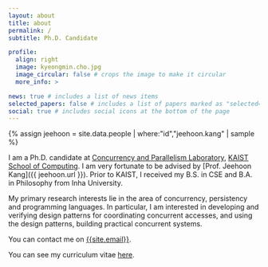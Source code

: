 ```yaml
---
layout: about
title: about
permalink: /
subtitle: Ph.D. Candidate

profile:
  align: right
  image: kyeongmin.cho.jpg
  image_circular: false # crops the image to make it circular
  more_info: >

news: true # includes a list of news items
selected_papers: false # includes a list of papers marked as "selected={true}"
social: true # includes social icons at the bottom of the page
---
```


{% assign jeehoon = site.data.people | where:"id","jeehoon.kang" | sample %}

I am a Ph.D. candidate at [Concurrency and Parallelism Laboratory](https://cp.kaist.ac.kr), [KAIST School of Computing](https://cs.kaist.ac.kr).
I am very fortunate to be advised by [Prof. Jeehoon Kang]({{ jeehoon.url }}).
Prior to KAIST, I received my B.S. in CSE and B.A. in Philosophy from Inha University.

My primary research interests lie in the area of concurrency, persistency and programming languages.
In particular, I am interested in developing and verifying design patterns for coordinating concurrent accesses, and using the design patterns, building practical concurrent systems.

You can contact me on [{{site.email}}](mailto:{{site.email}}).

You can see my curriculum vitae [here](/cv/).
